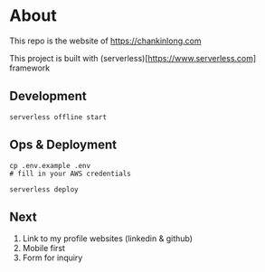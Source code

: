 # About
This repo is the website of https://chankinlong.com

This project is built with (serverless)[https://www.serverless.com] framework

## Development

```
serverless offline start
```

## Ops & Deployment
```
cp .env.example .env
# fill in your AWS credentials

serverless deploy
```

## Next
1. Link to my profile websites (linkedin & github)
1. Mobile first
1. Form for inquiry
